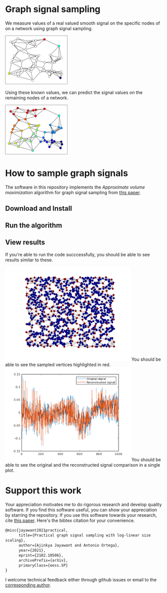 # Graph signal sampling

We measure values of a real valued smooth signal on the specific nodes of on a network using graph signal sampling.

<img src="figures/samples.png" alt="" width="200">

Using these known values, we can predict the signal values on the remaining nodes of a network.

<img src="figures/signal.png" alt="" width="200">

# How to sample graph signals

The software in this repository implements the *Approximate volume maximization* algorithm for graph signal sampling from [this paper](https://arxiv.org/abs/2102.10506).

## Download and Install


## Run the algorithm


## View results
If you're able to run the code succcessfully, you should be able to see results similar to these.

<img src="figures/samples_from_simulation.png" alt="" width="400">
You should be able to see the sampled vertices highlighted in red.

<img src="figures/original_reconstructed_signal_superimpose.png" alt="" width="400">
You should be able to see the original and the reconstructed signal comparison in a single plot.

# Support this work

Your appreciation motivates me to do rigorous research and develop quality software. If you find this software useful, you can show your appreciation by starring the repository. If you use this software towards your research, cite [this paper](https://arxiv.org/abs/2102.10506). Here's the bibtex citation for your convenience.

```
@misc{jayawant2021practical,
      title={Practical graph signal sampling with log-linear size scaling},
      author={Ajinkya Jayawant and Antonio Ortega},
      year={2021},
      eprint={2102.10506},
      archivePrefix={arXiv},
      primaryClass={eess.SP}
}
```

I welcome technical feedback either through github issues or email to the [corresponding author](https://arxiv.org/pdf/2102.10506.pdf).